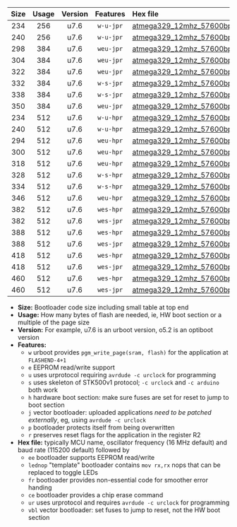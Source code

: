|Size|Usage|Version|Features|Hex file|
|:-:|:-:|:-:|:-:|:--|
|234|256|u7.6|`w-u-jpr`|[atmega329_12mhz_57600bps_ur_vbl.hex](https://raw.githubusercontent.com/stefanrueger/urboot/main/bootloaders/atmega329/fcpu_12mhz/57600_bps/atmega329_12mhz_57600bps_ur_vbl.hex)|
|240|256|u7.6|`w-u-jpr`|[atmega329_12mhz_57600bps_lednop_ur_vbl.hex](https://raw.githubusercontent.com/stefanrueger/urboot/main/bootloaders/atmega329/fcpu_12mhz/57600_bps/atmega329_12mhz_57600bps_lednop_ur_vbl.hex)|
|298|384|u7.6|`weu-jpr`|[atmega329_12mhz_57600bps_ee_ur_vbl.hex](https://raw.githubusercontent.com/stefanrueger/urboot/main/bootloaders/atmega329/fcpu_12mhz/57600_bps/atmega329_12mhz_57600bps_ee_ur_vbl.hex)|
|304|384|u7.6|`weu-jpr`|[atmega329_12mhz_57600bps_ee_lednop_ur_vbl.hex](https://raw.githubusercontent.com/stefanrueger/urboot/main/bootloaders/atmega329/fcpu_12mhz/57600_bps/atmega329_12mhz_57600bps_ee_lednop_ur_vbl.hex)|
|322|384|u7.6|`weu-jpr`|[atmega329_12mhz_57600bps_ee_lednop_fr_ur_vbl.hex](https://raw.githubusercontent.com/stefanrueger/urboot/main/bootloaders/atmega329/fcpu_12mhz/57600_bps/atmega329_12mhz_57600bps_ee_lednop_fr_ur_vbl.hex)|
|332|384|u7.6|`w-s-jpr`|[atmega329_12mhz_57600bps_vbl.hex](https://raw.githubusercontent.com/stefanrueger/urboot/main/bootloaders/atmega329/fcpu_12mhz/57600_bps/atmega329_12mhz_57600bps_vbl.hex)|
|338|384|u7.6|`w-s-jpr`|[atmega329_12mhz_57600bps_lednop_vbl.hex](https://raw.githubusercontent.com/stefanrueger/urboot/main/bootloaders/atmega329/fcpu_12mhz/57600_bps/atmega329_12mhz_57600bps_lednop_vbl.hex)|
|350|384|u7.6|`weu-jpr`|[atmega329_12mhz_57600bps_ee_lednop_fr_ce_ur_vbl.hex](https://raw.githubusercontent.com/stefanrueger/urboot/main/bootloaders/atmega329/fcpu_12mhz/57600_bps/atmega329_12mhz_57600bps_ee_lednop_fr_ce_ur_vbl.hex)|
|234|512|u7.6|`w-u-hpr`|[atmega329_12mhz_57600bps_ur.hex](https://raw.githubusercontent.com/stefanrueger/urboot/main/bootloaders/atmega329/fcpu_12mhz/57600_bps/atmega329_12mhz_57600bps_ur.hex)|
|240|512|u7.6|`w-u-hpr`|[atmega329_12mhz_57600bps_lednop_ur.hex](https://raw.githubusercontent.com/stefanrueger/urboot/main/bootloaders/atmega329/fcpu_12mhz/57600_bps/atmega329_12mhz_57600bps_lednop_ur.hex)|
|294|512|u7.6|`weu-hpr`|[atmega329_12mhz_57600bps_ee_ur.hex](https://raw.githubusercontent.com/stefanrueger/urboot/main/bootloaders/atmega329/fcpu_12mhz/57600_bps/atmega329_12mhz_57600bps_ee_ur.hex)|
|300|512|u7.6|`weu-hpr`|[atmega329_12mhz_57600bps_ee_lednop_ur.hex](https://raw.githubusercontent.com/stefanrueger/urboot/main/bootloaders/atmega329/fcpu_12mhz/57600_bps/atmega329_12mhz_57600bps_ee_lednop_ur.hex)|
|318|512|u7.6|`weu-hpr`|[atmega329_12mhz_57600bps_ee_lednop_fr_ur.hex](https://raw.githubusercontent.com/stefanrueger/urboot/main/bootloaders/atmega329/fcpu_12mhz/57600_bps/atmega329_12mhz_57600bps_ee_lednop_fr_ur.hex)|
|328|512|u7.6|`w-s-hpr`|[atmega329_12mhz_57600bps.hex](https://raw.githubusercontent.com/stefanrueger/urboot/main/bootloaders/atmega329/fcpu_12mhz/57600_bps/atmega329_12mhz_57600bps.hex)|
|334|512|u7.6|`w-s-hpr`|[atmega329_12mhz_57600bps_lednop.hex](https://raw.githubusercontent.com/stefanrueger/urboot/main/bootloaders/atmega329/fcpu_12mhz/57600_bps/atmega329_12mhz_57600bps_lednop.hex)|
|346|512|u7.6|`weu-hpr`|[atmega329_12mhz_57600bps_ee_lednop_fr_ce_ur.hex](https://raw.githubusercontent.com/stefanrueger/urboot/main/bootloaders/atmega329/fcpu_12mhz/57600_bps/atmega329_12mhz_57600bps_ee_lednop_fr_ce_ur.hex)|
|382|512|u7.6|`wes-hpr`|[atmega329_12mhz_57600bps_ee.hex](https://raw.githubusercontent.com/stefanrueger/urboot/main/bootloaders/atmega329/fcpu_12mhz/57600_bps/atmega329_12mhz_57600bps_ee.hex)|
|382|512|u7.6|`wes-jpr`|[atmega329_12mhz_57600bps_ee_vbl.hex](https://raw.githubusercontent.com/stefanrueger/urboot/main/bootloaders/atmega329/fcpu_12mhz/57600_bps/atmega329_12mhz_57600bps_ee_vbl.hex)|
|388|512|u7.6|`wes-hpr`|[atmega329_12mhz_57600bps_ee_lednop.hex](https://raw.githubusercontent.com/stefanrueger/urboot/main/bootloaders/atmega329/fcpu_12mhz/57600_bps/atmega329_12mhz_57600bps_ee_lednop.hex)|
|388|512|u7.6|`wes-jpr`|[atmega329_12mhz_57600bps_ee_lednop_vbl.hex](https://raw.githubusercontent.com/stefanrueger/urboot/main/bootloaders/atmega329/fcpu_12mhz/57600_bps/atmega329_12mhz_57600bps_ee_lednop_vbl.hex)|
|418|512|u7.6|`wes-hpr`|[atmega329_12mhz_57600bps_ee_lednop_fr.hex](https://raw.githubusercontent.com/stefanrueger/urboot/main/bootloaders/atmega329/fcpu_12mhz/57600_bps/atmega329_12mhz_57600bps_ee_lednop_fr.hex)|
|418|512|u7.6|`wes-jpr`|[atmega329_12mhz_57600bps_ee_lednop_fr_vbl.hex](https://raw.githubusercontent.com/stefanrueger/urboot/main/bootloaders/atmega329/fcpu_12mhz/57600_bps/atmega329_12mhz_57600bps_ee_lednop_fr_vbl.hex)|
|460|512|u7.6|`wes-hpr`|[atmega329_12mhz_57600bps_ee_lednop_fr_ce.hex](https://raw.githubusercontent.com/stefanrueger/urboot/main/bootloaders/atmega329/fcpu_12mhz/57600_bps/atmega329_12mhz_57600bps_ee_lednop_fr_ce.hex)|
|460|512|u7.6|`wes-jpr`|[atmega329_12mhz_57600bps_ee_lednop_fr_ce_vbl.hex](https://raw.githubusercontent.com/stefanrueger/urboot/main/bootloaders/atmega329/fcpu_12mhz/57600_bps/atmega329_12mhz_57600bps_ee_lednop_fr_ce_vbl.hex)|

- **Size:** Bootloader code size including small table at top end
- **Usage:** How many bytes of flash are needed, ie, HW boot section or a multiple of the page size
- **Version:** For example, u7.6 is an urboot version, o5.2 is an optiboot version
- **Features:**
  + `w` urboot provides `pgm_write_page(sram, flash)` for the application at `FLASHEND-4+1`
  + `e` EEPROM read/write support
  + `u` uses urprotocol requiring `avrdude -c urclock` for programming
  + `s` uses skeleton of STK500v1 protocol; `-c urclock` and `-c arduino` both work
  + `h` hardware boot section: make sure fuses are set for reset to jump to boot section
  + `j` vector bootloader: uploaded applications *need to be patched externally*, eg, using `avrdude -c urclock`
  + `p` bootloader protects itself from being overwritten
  + `r` preserves reset flags for the application in the register R2
- **Hex file:** typically MCU name, oscillator frequency (16 MHz default) and baud rate (115200 default) followed by
  + `ee` bootloader supports EEPROM read/write
  + `lednop` "template" bootloader contains `mov rx,rx` nops that can be replaced to toggle LEDs
  + `fr` bootloader provides non-essential code for smoother error handing
  + `ce` bootloader provides a chip erase command
  + `ur` uses urprotocol and requires `avrdude -c urclock` for programming
  + `vbl` vector bootloader: set fuses to jump to reset, not the HW boot section
